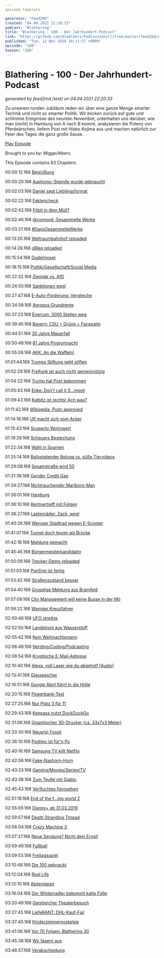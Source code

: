 ```yaml
---
episode template

generator: "Feed2Md"
created: "04.04.2021 22:20:33"
podcast: "Blathering"
title: "Blathering - 100 - Der Jahrhundert-Podcast"
link: "https://github.com/OleAlbers/PodloveJekyll/tree/master/feed2md/example/export/seasons/4/2019/11/Blathering___100___Der_Jahrhundert_Podcast.md"
published: "Tue, 12 Nov 2019 10:11:37 +0000"
episode: "100"
Season: "100"
---
```


# Blathering - 100 - Der Jahrhundert-Podcast
_generated by feed2md (test) on 04.04.2021 22:20:33_

Zu unserem runden Jubiläum reden wir über eine ganze Menge smarter Technik und nicht so smarter Politik. Wir blicken zurück auf gute und schlimme Ereignisse des neunten November, unterhalten uns darüber, wie man (nicht) in Hamburg von A nach B kommt, analysieren die Potenz von Pferdeärschen, liefern Post mit Hideo Kojima aus und machen natürlich zur Feier des Tages die ganz große Sause.

[Play Episode](https://www.blathering.de/podlove/file/1003/s/feed/c/mp3/blathering_100.mp3)

Brought to you by: Migge/Albers

This Episode contains 83 Chapters:


00:00:12.168 [Begrüßung]()

00:00:20.168 [Auphonic-Spende wurde gebraucht]()

00:02:03.168 [Daniel sagt Lieblingsformat](https://twitter.com/DieLabertasche/status/1192309308450574337)

00:02:22.168 [Faktencheck]()

00:02:42.168 [Fitbit in dem Müll?](https://www.theguardian.com/technology/2019/nov/05/fitbit-google-acquisition-health-data)

00:02:46.168 [@compod: Gesammelte Werke](https://twitter.com/search?q=(from%3Acompod)%20(%40blathering_pod)%20until%3A2019-11-12%29since%3A2019-11-05&src=typed_query&f=live)

00:03:21.168 [#DansGesammelteWerke](https://twitter.com/search?q=(from%3Aevildanwallace)%20(%40blathering_pod)%20until%3A2019-11-12%20since%3A2019-11-05&src=typed_query&f=live)

00:13:20.168 [Weltraumbahnhof reloaded](https://scilogs.spektrum.de/go-for-launch/ein-weltraumbahnhof-in-deutschland/)

00:14:28.168 [oBike reloaded](https://www.todayonline.com/singapore/no-progress-sight-former-obike-users-retrieve-their-deposits-around-s455000-claims-filed)

00:15:54.168 [Dudelmoser](https://www.sueddeutsche.de/wirtschaft/unternehmer-leslie-mandoki-dschingis-khan-macht-musik-fuer-autos-1.1438789-0)

00:18:15.168 [Politik/Gesellschaft/Social Media]()

00:22:32.168 [Ziemiak vs. AfD](https://www.spiegel.de/politik/deutschland/paul-ziemiak-cdu-generalsekretaer-afd-ist-anti-deutschland-partei-gastbeitrag-a-1295061.html)

00:24:50.168 [Sanktionen weg!](https://www.tagesspiegel.de/politik/komplette-abschaffung-juso-chef-kuehnert-will-spd-ueber-hartz-iv-sanktionen-abstimmen-lassen/25194286.html)

00:27:47.168 [E-Auto-Förderung: Vergleiche](https://www.manager-magazin.de/politik/deutschland/elektroauto-kaufpraemie-floppt-bundesregierung-will-trotzdem-verlaengern-a-1252990.html)

00:34:58.168 [Apropos Grundrente](https://taz.de/Ringen-um-die-Grundrente/!5639956/)

00:37:23.168 [Enercon: 3000 Stellen weg](https://www.zdf.de/nachrichten/heute/windkraftkonzern-enercon-baut-tausende-stellen-ab-100.html)

00:39:45.168 [Bayern: CSU + Grüne = Facepalm](http://scienceblogs.de/plazeboalarm/index.php/bayerischer-landtag-stimmt-fuer-homoeopathie/)

00:44:51.168 [30 Jahre Mauerfall](https://twitter.com/enigmathika/status/1193471962938515458)

00:50:48.168 [81 Jahre Pogromnacht](https://twitter.com/infozentrale/status/1193105733073690625)

00:55:06.168 [AKK: An die Waffeln!](https://www.deutschlandfunk.de/der-tag-mehr-militaer-wagen.3415.de.html?dram:article_id=462869)

01:01:44.168 [Trumps Stiftung geht stiften](https://abcnews.go.com/US/trump-foundation-ordered-pay-2m-collection-nonprofits-part/story?id=66827235)

01:02:29.168 [Freifunk ist auch nicht gemeinnützig](https://twitter.com/watch_union/status/1193070748413431808)

01:04:22.168 [Trump hat Post bekommen](https://thewallagainstwalls.com/)

01:05:43.168 [Enke: Don't call it S...mord](https://bildblog.de/115961/koste-es-was-es-wolle-und-wenn-es-menschenleben-sind/)

01:09:43.168 [Kalbitz ist rechts! Ach was?](https://twitter.com/AndreasKemper/status/1193119635618648064)

01:11:42.168 [Wikipedia, Putin approved](https://www.golem.de/news/enzyklopaedie-putin-will-russische-wikipedia-alternative-1911-144829.html)

01:14:18.168 [Ulf macht sich vom Acker](https://twitter.com/dergazetteur/status/1192546899334770695)

01:15:43.168 [Scoperty Wohnwert](https://twitter.com/stammtischphilo/status/1193585152074665990)

01:19:29.168 [Scheuers Bestechung](https://www.augsburger-allgemeine.de/politik/Sein-eigenes-Maut-Gutachten-belastet-Minister-Scheuer-schwer-id55921716.html)

01:22:34.168 [Wahl in Spanien](https://taz.de/Wahlausgang-in-Spanien/!5640025/)

01:25:14.168 [Ballspielender Beluga vs. süße Tiervideos](https://twitter.com/_SJPeace_/status/1192547789332525063)

01:29:08.168 [Sesamstraße wird 50](https://twitter.com/aktuelle_stunde/status/1193491042131156992)

01:31:36.168 [Gender Credit Gap](https://www.bbc.com/news/business-50365609)

01:34:27.168 [Nichtrauchender Marlboro-Man](https://www.derstandard.at/story/2000110918278/ein-marlboro-man-starb-mit-90-jahren-er-war-nichtraucher)

01:36:01.168 [Hamburg]()

01:36:10.168 [Rentnertreff mit Folgen](https://www.ndr.de/nachrichten/hamburg/Frau-stellt-sich-nach-Unfall-in-Volksdorf,fahrerflucht166.html)

01:38:27.168 [Lastenräder: Zack, weg!](https://www.ndr.de/nachrichten/hamburg/Ansturm-auf-Zuschuesse-fuer-Lastenfahrraeder,lastenraeder102.html)

01:40:26.168 [Weniger Stadtrad wegen E-Scooter](https://www.hamburg1.de/nachrichten/42753/StadtRaeder_seltener_ausgeliehen.html)

01:41:07.168 [Tunnel doch teurer als Brücke](https://www.ndr.de/nachrichten/hamburg/Koehlbrandbruecke-Ersatz-wird-deutlich-teurer,koehlbrandbruecke254.html)

01:42:18.168 [Meldung gemacht](https://geoportal-hamburg.de/mml/mml_1.2.8/mapClient/mobil.html)

01:45:45.168 [Bürgermeisterkandidatin](https://taz.de/Fegebank-wird-Buergermeister-Kandidatin/!5636819/)

01:50:09.168 [Trecker-Demo reloaded](https://www.hamburg1.de/nachrichten/42820/Erneute_Trecker_Demo.html)

01:51:03.168 [PierDrei ist fertig](https://www.hamburg1.de/nachrichten/42824/Neues_Hotel_in_der_HafenCity.html)

01:53:42.168 [Straßenzustand besser](https://www.hamburg1.de/nachrichten/42770/Zustand_der_Strassen_deutlich_besser.html)

01:54:40.168 [Gruselige Meldung aus Bramfeld](https://www.presseportal.de/blaulicht/pm/6337/4436425)

01:57:09.168 [City Management will keine Busse in der Mö](https://www.hamburg1.de/nachrichten/42806/Entschleunigung_der_Moenckebergstrasse_gefordert.html)

01:59:22.168 [Weniger Kreuzfahrer](https://www.hamburg1.de/nachrichten/42823/Erstmals_fallende_Zahl_der_Kreuzfahrt_Passagiere.html)

02:00:46.168 [UFO streikte](https://www.hamburg1.de/nachrichten/42829/Neue_Koehlbrandquerung_wird_teurer_als_gedacht.html)

02:02:50.168 [Landstrom aus Wasserstoff](https://www.golem.de/news/energiewende-nordlaender-bauen-gemeinsame-wasserstoffwirtschaft-auf-1911-144891.html)

02:05:42.168 [Kein Weihnachtsmann](https://www.ndr.de/nachrichten/hamburg/Weihnachtsmarkt-ohne-fliegenden-Weihnachtsmann-,weihnachtsmarkt1294.html)

02:06:49.168 [Nerding/Coding/Podcasting]()

02:06:54.168 [Kryptische E-Mail-Adresse](https://twitter.com/stammtischphilo/status/1192060169850671105)

02:10:40.168 [Alexa, voll Laser wie du abgehst! (Audio)](https://www.zdnet.de/88372521/smarte-lautsprecher-mit-alexa-siri-und-google-assistant-anfaellig-fuer-laser-angriffe/)

02:13:41.168 [Glasspeicher](https://twitter.com/stammtischphilo/status/1192024157359427584)

02:16:51.168 [Google Alert führt in die Hölle](https://www.tobiasmigge.de/inverses-pendel/)

02:20:15.168 [Powerbank-Test](https://twitter.com/stammtischphilo/status/1192479313792307200)

02:27:25.168 [Nur Platz 3 für 11](https://www.zdnet.de/88372813/dxomark-iphone-11-pro-max-landet-hinter-mi-note-10-und-mate-30-pro/)

02:29:43.168 [Keepass nutzt DuckDuckGo](https://twitter.com/stammtischphilo/status/1192714937048739841)

02:31:06.168 [Gigantischer 3D-Drucker (ca. 33x7x3 Meter)](https://futurism.com/the-byte/worlds-largest-3d-printed-boat)

02:33:30.168 [Neue(s) Fossil](https://twitter.com/stammtischphilo/status/1193589924819283969)

02:36:10.168 [Podimo ist für'n Po](https://sendegate.de/t/neue-podcast-plattform-podimo-mailt/9844/15)

02:40:16.168 [Samsung TV killt Netflix](https://www.golem.de/news/streaming-netflix-funktioniert-auf-bestimmten-samsung-tvs-nicht-mehr-1911-144847.html)

02:42:06.168 [Fake-Nashorn-Horn](https://www.spektrum.de/news/pferdehaar-soll-aberglaeubige-taeuschen/1684730)

02:43:33.168 [Gaming/Movies/Serien/TV]()

02:43:38.168 [Zum Teufel mit Diablo](https://heraldpublicist.com/diablo-4-set-to-have-cosmetic-microtransactions-and-paid-expansions/)

02:45:43.168 [Verfluchtes Fernsehen](https://de.wikipedia.org/wiki/Fluch_der_Karibik)

02:51:18.168 [End of the f...ing world 2](https://twitter.com/stammtischphilo/status/1192191618595602432)

02:55:09.168 [Disney+ ab 31.03.2019](https://twitter.com/disneyplus/status/1192557075651383296)

02:59:57.168 [Death Stranding Thread](https://twitter.com/christianeattig/status/1192883391953285120)

03:06:04.168 [Crazy Machine 3](https://twitter.com/stammtischphilo/status/1192217429784645639)

03:07:37.168 [Neue Sendung? Nicht dein Ernst!](https://www.tvspielfilm.de/news-und-specials/juergen-von-der-lippe-tv-comeback-mit-neuer-sendung,10004216,ApplicationArticle.html)

03:09:49.168 [Fußball]()

03:09:53.168 [Freitagsspiel](https://www.stefangroenveld.de/2019/gaehnend-zur-laenderspielpause/)

03:10:48.168 [Die 100 geknackt](http://www.fussball.de/spieltag/kreisklasse-3-kreisebene-hamburg-kreisklasse-herren-saison1920-hamburg/-/spieltag/16/staffel/027ECCF01800000DVS5489B3VUOI54T7-G#!/)

03:12:04.168 [Real Life]()

03:12:10.168 [Alsterplaisir](https://twitter.com/stammtischphilo/status/1193823223827304448)

03:16:04.168 [Der Winterradler bekommt kalte Füße](https://twitter.com/stammtischphilo/status/1192832691248549900)

03:20:49.168 [Geistreicher Theaterbesuch](https://trittauer-laienspieler.de/)

03:27:45.168 [LiefeRANT: DHL-Kauf-Fail](https://twitter.com/tmigge/status/1192718494346948609)

03:37:40.168 [Kinderzimmernostalgie](https://twitter.com/stammtischphilo/status/1193292062113894400)

03:41:06.168 [Vor 70 Folgen: Blathering 30](https://www.blathering.de/2017/07/blathering-030-gruesse-aus-geilo/)

03:45:38.168 [Wir fasern aus]()

03:46:57.168 [Verabschiedung]()


